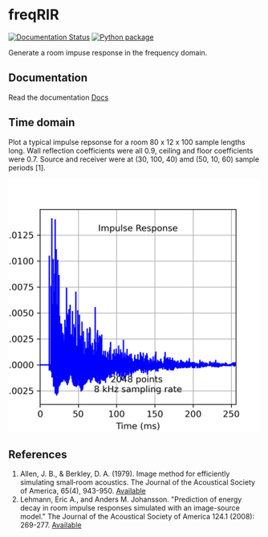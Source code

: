 # freqRIR 

[![Documentation Status](https://readthedocs.org/projects/freqrir/badge/?version=latest)](https://freqrir.readthedocs.io/en/latest/?badge=latest)
[![Python package](https://github.com/woodRock/freqRIR/actions/workflows/test.yml/badge.svg)](https://github.com/woodRock/freqRIR/actions/workflows/test.yml)

Generate a room impuse response in the frequency domain. 

## Documentation

Read the documentation [Docs](https://freqrir.readthedocs.io/en/latest/index.html)

## Time domain 

Plot a typical impulse repsonse for a room 80 x 12 x 100 sample lengths long. Wall reflection coefficients were all 0.9, ceiling and floor coefficients were 0.7. Source and receiver were at (30, 100, 40) amd (50, 10, 60) sample periods [1].

![Room impulse repsonse in time-domain](./timerir.png)

## References 

1. Allen, J. B., & Berkley, D. A. (1979). Image method for efficiently simulating small‐room acoustics. The Journal of the Acoustical Society of America, 65(4), 943-950. [Available](https://asa.scitation.org/doi/abs/10.1121/1.382599)
2. Lehmann, Eric A., and Anders M. Johansson. "Prediction of energy decay in room impulse responses simulated with an image-source model." The Journal of the Acoustical Society of America 124.1 (2008): 269-277. [Available](https://asa.scitation.org/doi/full/10.1121/1.2936367)